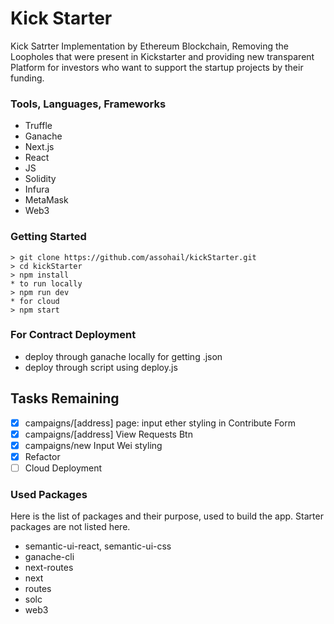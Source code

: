 # Kick Starter

Kick Satrter Implementation by Ethereum Blockchain, Removing the Loopholes that were present in Kickstarter and providing new transparent Platform for investors who want to support the startup projects by their funding. 

### Tools, Languages, Frameworks
* Truffle 
* Ganache
* Next.js
* React
* JS
* Solidity
* Infura 
* MetaMask
* Web3

### Getting Started
```
> git clone https://github.com/assohail/kickStarter.git
> cd kickStarter
> npm install
* to run locally
> npm run dev
* for cloud
> npm start
```

### For Contract Deployment
* deploy through ganache locally for getting .json
* deploy through script using deploy.js

## Tasks Remaining
- [x] campaigns/[address] page: input ether styling in Contribute Form
- [x] campaigns/[address] View Requests Btn
- [x] campaigns/new Input Wei styling
- [x] Refactor
- [ ] Cloud Deployment 

### Used Packages
Here is the list of packages and their purpose, used to build the app. Starter packages are not listed here.

* semantic-ui-react, semantic-ui-css
* ganache-cli
* next-routes
* next
* routes
* solc
* web3
